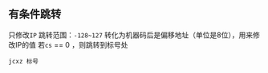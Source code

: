 ##  有条件跳转
只修改`IP` 
跳转范围：`-128~127` 
转化为机器码后是偏移地址（单位是8位），用来修改IP的值
若`cs` == 0 ，则跳转到标号处
```shell
jcxz 标号
```

